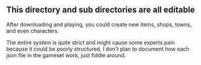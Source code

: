 ## This directory and sub directories are all editable

After downloading and playing, you could create new items, shops, towns, and even characters.

The entire system is quite strict and might cause some experts pain because it could be poorly
structured. I don't plan to document how each json file in the gameset work, just fiddle around.

